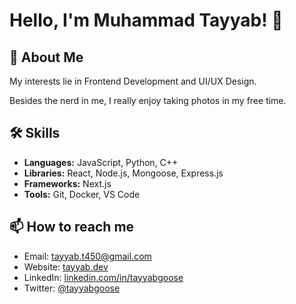 # Hello, I'm Muhammad Tayyab! 👋

## 🚀 About Me

My interests lie in Frontend Development and UI/UX Design.

Besides the nerd in me, I really enjoy taking photos in my free time.

## 🛠 Skills

- **Languages:** JavaScript, Python, C++
- **Libraries:** React, Node.js, Mongoose, Express.js
- **Frameworks:** Next.js
- **Tools:** Git, Docker, VS Code

## 📫 How to reach me

- Email: [tayyab.t450@gmail.com](mailto:tayyab.t450@gmail.com)
- Website: [tayyab.dev](https://tayyab.dev)
- LinkedIn: [linkedin.com/in/tayyabgoose](https://www.linkedin.com/in/tayyabgoose)
- Twitter: [@tayyabgoose](https://twitter.com/tayyabgoose)
